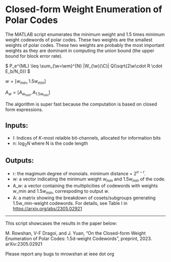 # Closed-form Weight Enumeration of Polar Codes
The MATLAB script enumerates the minimum weight and 1.5 times minimum weight codewords of polar codes. These two weights are the smallest weights of polar codes. These two weights are probably the most important weights as they are dominant in computing the union bound (the upper bound for block error rate). 

$ P_e^{ML} \leq \sum_{\w=\wm}^{N} |W_{\w}(\C)| Q(\sqrt{2\w\cdot R \cdot E_b/N_0}) $

$w = [ w_{min}, 1.5w_{min} ]$

$A_w = [ A_{w_{min}}, A_{1.5w_{min}} ]$

The algorithm is super fast because the computation is based on closed form expressions.

## Inputs:
- I: Indices of $K$-most relaible bit-channels, allocated for information bits
- n: $\log_2N$ where N is the code length

## Outputs: 
- r: the magimum degree of monoials. minimum distance = $2^{n-r}$. 
- w: a vector indicating the minimum weight $w_{min}$ and $1.5w_{min}$ of the code.
- A_w: a vector containing the multiplicities of codewords with weights w_min and $1.5w_{min}$, correspoding to output $w$.
- A: a matrix showing the breakdown of cosets/subgroups generating 1.5w_min-weight codewords. For details, see Table I in https://arxiv.org/abs/2305.02921

---
This script showcases the results in the paper below:

M. Rowshan, V-F Dragoi, and J. Yuan, “On the Closed-form Weight Enumeration of Polar Codes: 1.5d-weight Codewords”, preprint, 2023. arXiv:2305.02921

Please report any bugs to mrowshan at ieee dot org
